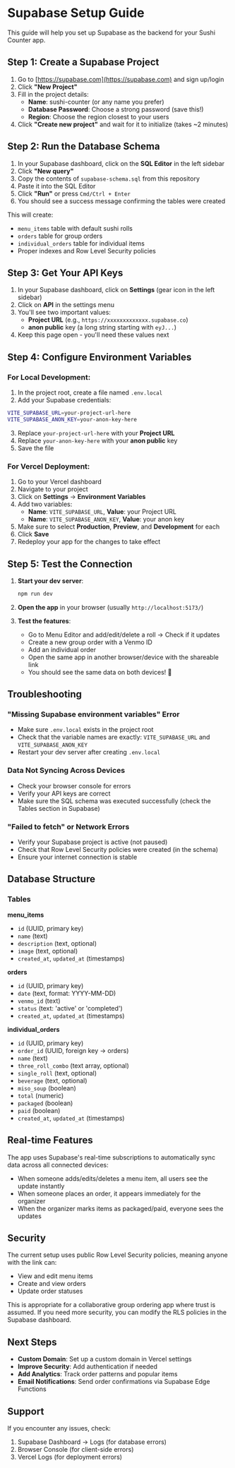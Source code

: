 # Supabase Setup Guide

This guide will help you set up Supabase as the backend for your Sushi Counter app.

## Step 1: Create a Supabase Project

1. Go to [https://supabase.com](https://supabase.com) and sign up/login
2. Click **"New Project"**
3. Fill in the project details:
   - **Name**: sushi-counter (or any name you prefer)
   - **Database Password**: Choose a strong password (save this!)
   - **Region**: Choose the region closest to your users
4. Click **"Create new project"** and wait for it to initialize (takes ~2 minutes)

## Step 2: Run the Database Schema

1. In your Supabase dashboard, click on the **SQL Editor** in the left sidebar
2. Click **"New query"**
3. Copy the contents of `supabase-schema.sql` from this repository
4. Paste it into the SQL Editor
5. Click **"Run"** or press `Cmd/Ctrl + Enter`
6. You should see a success message confirming the tables were created

This will create:
- `menu_items` table with default sushi rolls
- `orders` table for group orders
- `individual_orders` table for individual items
- Proper indexes and Row Level Security policies

## Step 3: Get Your API Keys

1. In your Supabase dashboard, click on **Settings** (gear icon in the left sidebar)
2. Click on **API** in the settings menu
3. You'll see two important values:
   - **Project URL** (e.g., `https://xxxxxxxxxxxxx.supabase.co`)
   - **anon public** key (a long string starting with `eyJ...`)
4. Keep this page open - you'll need these values next

## Step 4: Configure Environment Variables

### For Local Development:

1. In the project root, create a file named `.env.local`
2. Add your Supabase credentials:

```bash
VITE_SUPABASE_URL=your-project-url-here
VITE_SUPABASE_ANON_KEY=your-anon-key-here
```

3. Replace `your-project-url-here` with your **Project URL**
4. Replace `your-anon-key-here` with your **anon public** key
5. Save the file

### For Vercel Deployment:

1. Go to your Vercel dashboard
2. Navigate to your project
3. Click on **Settings** → **Environment Variables**
4. Add two variables:
   - **Name**: `VITE_SUPABASE_URL`, **Value**: your Project URL
   - **Name**: `VITE_SUPABASE_ANON_KEY`, **Value**: your anon key
5. Make sure to select **Production**, **Preview**, and **Development** for each
6. Click **Save**
7. Redeploy your app for the changes to take effect

## Step 5: Test the Connection

1. **Start your dev server**:
   ```bash
   npm run dev
   ```

2. **Open the app** in your browser (usually `http://localhost:5173/`)

3. **Test the features**:
   - Go to Menu Editor and add/edit/delete a roll → Check if it updates
   - Create a new group order with a Venmo ID
   - Add an individual order
   - Open the same app in another browser/device with the shareable link
   - You should see the same data on both devices! 🎉

## Troubleshooting

### "Missing Supabase environment variables" Error
- Make sure `.env.local` exists in the project root
- Check that the variable names are exactly: `VITE_SUPABASE_URL` and `VITE_SUPABASE_ANON_KEY`
- Restart your dev server after creating `.env.local`

### Data Not Syncing Across Devices
- Check your browser console for errors
- Verify your API keys are correct
- Make sure the SQL schema was executed successfully (check the Tables section in Supabase)

### "Failed to fetch" or Network Errors
- Verify your Supabase project is active (not paused)
- Check that Row Level Security policies were created (in the schema)
- Ensure your internet connection is stable

## Database Structure

### Tables

**menu_items**
- `id` (UUID, primary key)
- `name` (text)
- `description` (text, optional)
- `image` (text, optional)
- `created_at`, `updated_at` (timestamps)

**orders**
- `id` (UUID, primary key)
- `date` (text, format: YYYY-MM-DD)
- `venmo_id` (text)
- `status` (text: 'active' or 'completed')
- `created_at`, `updated_at` (timestamps)

**individual_orders**
- `id` (UUID, primary key)
- `order_id` (UUID, foreign key → orders)
- `name` (text)
- `three_roll_combo` (text array, optional)
- `single_roll` (text, optional)
- `beverage` (text, optional)
- `miso_soup` (boolean)
- `total` (numeric)
- `packaged` (boolean)
- `paid` (boolean)
- `created_at`, `updated_at` (timestamps)

## Real-time Features

The app uses Supabase's real-time subscriptions to automatically sync data across all connected devices:

- When someone adds/edits/deletes a menu item, all users see the update instantly
- When someone places an order, it appears immediately for the organizer
- When the organizer marks items as packaged/paid, everyone sees the updates

## Security

The current setup uses public Row Level Security policies, meaning anyone with the link can:
- View and edit menu items
- Create and view orders
- Update order statuses

This is appropriate for a collaborative group ordering app where trust is assumed. If you need more security, you can modify the RLS policies in the Supabase dashboard.

## Next Steps

- **Custom Domain**: Set up a custom domain in Vercel settings
- **Improve Security**: Add authentication if needed
- **Add Analytics**: Track order patterns and popular items
- **Email Notifications**: Send order confirmations via Supabase Edge Functions

## Support

If you encounter any issues, check:
1. Supabase Dashboard → Logs (for database errors)
2. Browser Console (for client-side errors)
3. Vercel Logs (for deployment errors)

